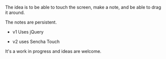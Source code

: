 The idea is to be able to touch the screen, make a note, and be able to drag it around.

The notes are persistent.

- v1 Uses jQuery

- v2 uses Sencha Touch

It's a work in progress and ideas are welcome.